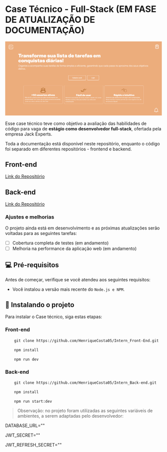 # Case Técnico - Full-Stack (EM FASE DE ATUALIZAÇÃO DE DOCUMENTAÇÃO)


<img src="./sample.png" alt="Sample" />

Esse case técnico teve como objetivo a avaliação das habilidades de código para vaga de **estágio como desenvolvedor full-stack**, ofertada pela empresa Jack Experts.

Toda a documentação está disponível neste repositório, enquanto o código foi separado em diferentes repositórios - frontend e backend.

## Front-end
[Link do Repositório](https://github.com/HenriqueCosta05/Intern_Front-End.git)

## Back-end
[Link do Repositório](https://github.com/HenriqueCosta05/Intern_Back-End)


### Ajustes e melhorias

O projeto ainda está em desenvolvimento e as próximas atualizações serão voltadas para as seguintes tarefas:

- [ ] Cobertura completa de testes (em andamento)
- [ ] Melhoria na performance da aplicação web (em andamento)

## 💻 Pré-requisitos

Antes de começar, verifique se você atendeu aos seguintes requisitos:

- Você instalou a versão mais recente do `Node.js e NPM`.


## 🚀 Instalando o projeto

Para instalar o Case técnico, siga estas etapas:

### Front-end

```
    git clone https://github.com/HenriqueCosta05/Intern_Front-End.git
```

```
    npm install
```

```
    npm run dev
```

### Back-end

```
    git clone https://github.com/HenriqueCosta05/Intern_Back-end.git
```

```
    npm install
```

```
    npm run start:dev
```

> Observação: no projeto foram utilizadas as seguintes variáveis de ambientes, a serem adaptadas pelo desenvolvedor: 

DATABASE_URL=""

JWT_SECRET=""

JWT_REFRESH_SECRET=""



